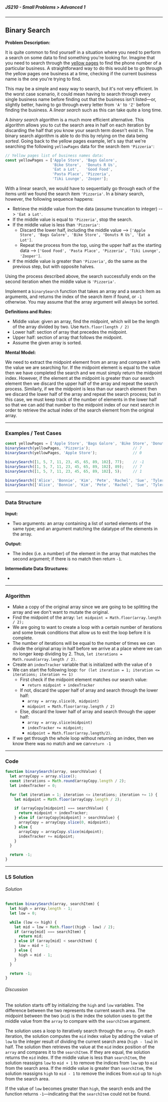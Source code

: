 ##### JS210 - Small Problems > Advanced 1

---

## Binary Search

**Problem Description:**

It is quite common to find yourself in a situation where you need to perform a search on some data to find something you're looking for. Imagine that you need to search through the [yellow pages](https://en.wikipedia.org/wiki/Yellow_pages) to find the phone number of a particular business. A straightforward way to do this would be to go through the yellow pages one business at a time, checking if the current business name is the one you're trying to find.  

This may be a simple and easy way to search, but it's not very efficient. In the worst case scenario, it could mean having to search through every single business name before finding out that the business isn't listed—or, slightly better, having to go through every letter from `'A'` to `'Z'` before finding the business. A *linear search* such as this can take quite a long time.  

A *binary search* algorithm is a much more efficient alternative. This algorithm allows you to cut the search area in half on each iteration by discarding the half that you know your search term doesn't exist in. The binary search algorithm is able to do this by relying on the data being *sorted*. Going back to the yellow pages example, let's say that we're searching the following `yellowPages` data for the search item `'Pizzeria'`:  

```javascript
// Yellow pages list of business names data:
const yellowPages = ['Apple Store', 'Bags Galore',
                     'Bike Store',  'Donuts R Us',
                     'Eat a Lot',   'Good Food',
                     'Pasta Place', 'Pizzeria',
                     'Tiki Lounge', 'Zooper'];
```

With a linear search, we would have to sequentially go through each of the items until we found the search item `'Pizzeria'`. In a binary search, however, the following sequence happens:  

- Retrieve the middle value from the data (assume truncation to integer) --> `'Eat a Lot'`.
- If the middle value is equal to `'Pizzeria'`, stop the search.
- If the middle value is less than `'Pizzeria'`:
  - Discard the lower half, including the middle value --> `['Apple Store', 'Bags Galore', 'Bike Store', 'Donuts R Us', 'Eat a Lot']`.
  - Repeat the process from the top, using the upper half as the starting data --> `['Good Food', 'Pasta Place', 'Pizzeria', 'Tiki Lounge', 'Zooper']`.
- If the middle value is greater than `'Pizzeria'`, do the same as the previous step, but with opposite halves.

Using the process described above, the search successfully ends on the second iteration when the middle value is `'Pizzeria'`.  

Implement a `binarySearch` function that takes an array and a search item as arguments, and returns the index of the search item if found, or `-1` otherwise. You may assume that the array argument will always be sorted.

**Definitions and Rules:**

* Middle value: given an array, find the midpoint, which will be the length of the array divided by two. Use `Math.floor(length / 2)`
* Lower half: section of array that precedes the midpoint.
* Upper half: section of array that follows the midpoint.
* Assume the given array is sorted.



**Mental Model:**

We need to extract the midpoint element from an array and compare it with the value we are searching for. If the midpoint element is equal to the value then we have completed the search and we must simply return the midpoint index. However, if the element at the midpoint is greater than our search element then we discard the upper half of the array and repeat the search process. Similarly, if we the midpoint is less than our search element then we discard the lower half of the array and repeat the search process; but in this case, we must keep track of the number of elements in the lower half so that we can add that number to the midpoint index of our next search in order to retrieve the actual index of the search element from the original array.

---

### Examples / Test Cases

```javascript
const yellowPages = ['Apple Store', 'Bags Galore', 'Bike Store', 'Donuts R Us', 'Eat a Lot', 'Good Food', 'Pasta Place', 'Pizzeria', 'Tiki Lounge', 'Zooper'];
binarySearch(yellowPages, 'Pizzeria');                   // 7
binarySearch(yellowPages, 'Apple Store');                // 0

binarySearch([1, 5, 7, 11, 23, 45, 65, 89, 102], 77);    // -1
binarySearch([1, 5, 7, 11, 23, 45, 65, 89, 102], 89);    // 7
binarySearch([1, 5, 7, 11, 23, 45, 65, 89, 102], 5);     // 1

binarySearch(['Alice', 'Bonnie', 'Kim', 'Pete', 'Rachel', 'Sue', 'Tyler'], 'Peter');  // -1
binarySearch(['Alice', 'Bonnie', 'Kim', 'Pete', 'Rachel', 'Sue', 'Tyler'], 'Tyler');  // 6
```

---

### Data Structure

**Input:**

* Two arguments: an array containing a list of sorted elements of the same type; and an argument matching the datatype of the elements in the array.

**Output:**

* The index (i.e. a number) of the element in the array that matches the second argument; if there is no match then return `-1`.

**Intermediate Data Structures:**

* 



---

### Algorithm

* Make a copy of the original array since we are going to be splitting the array and we don't want to mutate the original.
* Find the midpoint of the array: `let midpoint = Math.floor(array.length / 2);`
* We are going to want to create a loop with a certain number of iterations and some break conditions that allow us to exit the loop before it is complete.
* The number of iterations will be equal to the number of times we can divide the original array in half before we arrive at a place where we can no longer keep dividing by 2. Thus, `let iterations = Math.round(array.length / 2)`.
* Create an `indexTracker` variable that is initialized with the value of `0`
* We can start the following loop: `for (let iteration = 1; iteration <= iterations; iteration += 1)`
  * First check if the midpoint element matches our search value:
    * `return midpoint + indexTracker`
  * If not, discard the upper half of array and search through the lower half:
    * `array = array.slice(0, midpoint)`
    * `midpoint = Math.floor(array.length / 2)`
  * Else, discard the lower half of array and search through the upper half:
    * `array = array.slice(midpoint)`
    * `indexTracker += midpoint;`
    * `midpoint = Math.floor(array.length/2)`.
* If we get through the whole loop without returning an index, then we know there was no match and we can`return -1` 

---

### Code

```javascript
function binarySearch(array, searchValue) {
  let arrayCopy = array.slice();
  const iterations = Math.round(arrayCopy.length / 2);
  let indexTracker = 0;

  for (let iteration = 1; iteration <= iterations; iteration += 1) {
    let midpoint = Math.floor(arrayCopy.length / 2);

    if (arrayCopy[midpoint] === searchValue) {
      return midpoint + indexTracker;
    } else if (arrayCopy[midpoint] > searchValue) {
      arrayCopy = arrayCopy.slice(0, midpoint);
    } else {
      arrayCopy = arrayCopy.slice(midpoint);
      indexTracker += midpoint;
    }
  }

  return -1;
}
```

---

### LS Solution

###### Solution

```javascript
function binarySearch(array, searchItem) {
  let high = array.length - 1;
  let low = 0;

  while (low <= high) {
    let mid = low + Math.floor((high - low) / 2);
    if (array[mid] === searchItem) {
      return mid;
    } else if (array[mid] < searchItem) {
      low = mid + 1;
    } else {
      high = mid - 1;
    }
  }

  return -1;
}
```

###### Discussion

The solution starts off by initializing the `high` and `low` variables. The difference between the two represents the current search area. The midpoint between the two (`mid`) is the index the solution uses to get the middle value from the `array` to compare with the `searchItem` argument.  

The solution uses a loop to iteratively search through the `array`. On each iteration, the solution computes the `mid` index value by adding the value of `low` to the integer result of dividing the current search area (`high - low`) in half. The solution then retrieves the value at the `mid` index position of the `array` and compares it to the `searchItem`. If they are equal, the solution returns the `mid` index. If the middle value is less than `searchItem`, the solution reassigns `low` to `mid + 1` to remove the indices from `low` up to `mid` from the search area. If the middle value is greater than `searchItem`, the solution reassigns `high` to `mid - 1` to remove the indices from `mid` up to `high` from the search area.  

If the value of `low` becomes greater than `high`, the search ends and the function returns `-1`—indicating that the `searchItem` could not be found.  

